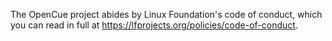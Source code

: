 The OpenCue project abides by Linux Foundation's code of conduct, which you can read in full at https://lfprojects.org/policies/code-of-conduct.
